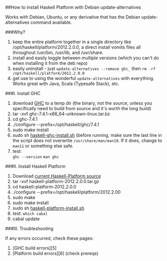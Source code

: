 ##How to install Haskell Platform with Debian update-alternatives

Works with Debian, Ubuntu, or any derivative that has the Debian update-alternatives
command available.

###Why?

1.  keep the entire platform together in a single directory like 
    /opt/haskell/platform/2012.2.0.0, a direct install vomits files all throughout 
    /usr/bin, /usr/lib, and /usr/share.  
2.  install and easily toggle between multiple versions (which you can't do when
    installing it from the deb repo)
3.  easily uninstall - just `update-alternatives --remove ghc_` then `rm -rf 
    /opt/haskell/platform/2012.2.0.0`
4.  get use to using the wonderful `update-alternatives` with everything.  Works great
    with Java, Scala (Typesafe Stack), etc. 

###I.  Install GHC

1.  download [GHC][1] to a temp dir (the binary, not the source, unless you specifically need to build from 
    source and it's worth the long build)
2.  tar -xvf ghc-7.4.1-x86\_64-unknown-linux.tar.bz
3.  cd ghc-7.4.1
4.  ./configure --prefix=/opt/haskell/ghc/7.4.1
5.  sudo make install
6.  sudo sh [haskell-ghc-install.sh][2] (before running, make sure the last line in the 
    script does not overwrite `/usr/share/man/man10`.  If it does, change to `man11` or 
    something else safe.
7.  test:  
    `ghc --version`
    `man ghc`

###II.  Install Haskell Platform

1.  Download [current Haskell-Platform source][3]
2.  tar -xvf haskell-platform-2012.2.0.0.tar.gz 
3.  cd haskell-platform-2012.2.0.0
4.  ./configure --prefix=/opt/haskell/platform/2012.2.00
5.  sudo make
6.  sudo make install
7.  sudo sh [haskell-platform-install.sh][4] 
8.  test: `which cabal`
9.  cabal update

###III. Troubleshooting

If any errors occurred, check these pages:

1.  [GHC build errors][5]
2.  [Platform build errors][6] (check prereqs)

[1]: http://www.haskell.org/ghc/download\_ghc\_7\_4\_1#x86linux
[2]: https://github.com/byrongibson/scripts/blob/master/install/haskell/haskell-ghc-install.sh 
[3]: http://hackage.haskell.org/platform/linux.html
[4]: https://github.com/byrongibson/scripts/blob/master/install/haskell/haskell-platform-install.sh

